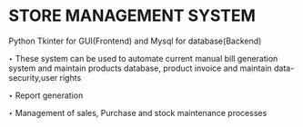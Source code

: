 # STORE MANAGEMENT SYSTEM

Python Tkinter for GUI(Frontend) and Mysql for database(Backend) 

‣ These system can be used to automate current manual bill generation system and maintain products database, product invoice and maintain data-security,user rights

‣ Report generation

‣ Management of sales, Purchase and stock maintenance processes
